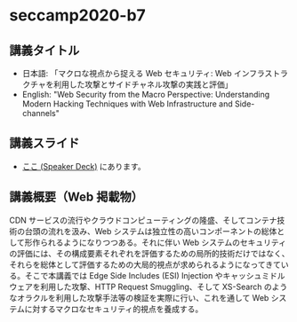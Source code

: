 # seccamp2020-b7

## 講義タイトル

- 日本語: 「マクロな視点から捉える Web セキュリティ: Web インフラストラクチャを利用した攻撃とサイドチャネル攻撃の実践と評価」
- English: "Web Security from the Macro Perspective: Understanding Modern Hacking Techniques with Web Infrastructure and Side-channels"

## 講義スライド

- [ここ (Speaker Deck)](https://speakerdeck.com/lmt_swallow/web-security-from-the-macro-perspective) にあります。

## 講義概要（Web 掲載物）

CDN サービスの流行やクラウドコンピューティングの隆盛、そしてコンテナ技術の台頭の流れを汲み、Web システムは独立性の高いコンポーネントの総体として形作られるようになりつつある。それに伴い Web システムのセキュリティの評価には、その構成要素それぞれを評価するための局所的技術だけではなく、それらを総体として評価するための大局的視点が求められるようになってきている。そこで本講義では Edge Side Includes (ESI) Injection やキャッシュミドルウェアを利用した攻撃、HTTP Request Smuggling、そして XS-Search のようなオラクルを利用した攻撃手法等の検証を実際に行い、これを通して Web システムに対するマクロなセキュリティ的視点を養成する。

